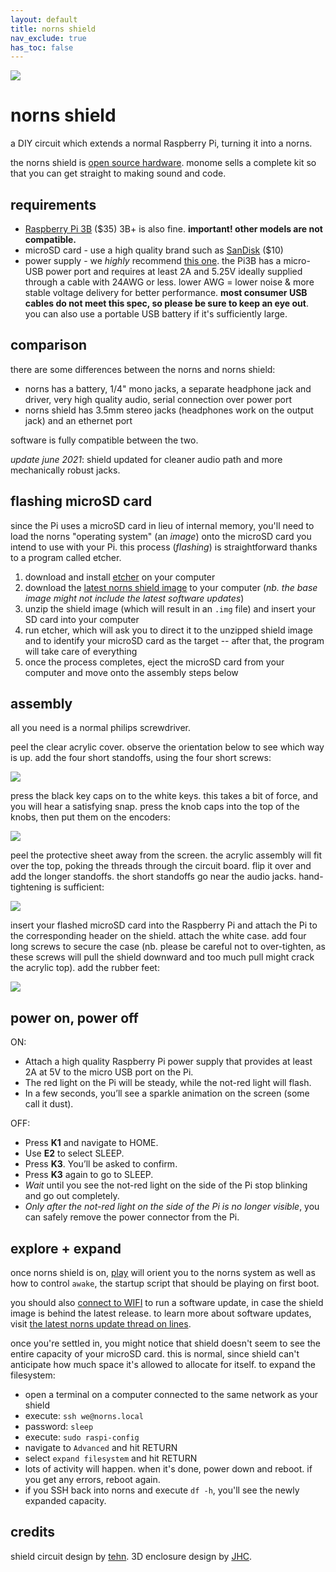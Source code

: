 ```yaml
---
layout: default
title: norns shield
nav_exclude: true
has_toc: false
---
```


![](https://monome.org/docs/norns/image/norns-shield.png)

# norns shield

a DIY circuit which extends a normal Raspberry Pi, turning it into a norns.

the norns shield is [open source hardware](https://github.com/monome/norns-shield). monome sells a complete kit so that you can get straight to making sound and code.

## requirements

- [Raspberry Pi 3B](https://www.raspberrypi.org/products/raspberry-pi-3-model-b) ($35) 3B+ is also fine. **important! other models are not compatible.**
- microSD card - use a high quality brand such as [SanDisk](https://www.adafruit.com/product/2820) ($10)
- power supply - we *highly* recommend [this one](https://www.adafruit.com/product/1995). the Pi3B has a micro-USB power port and requires at least 2A and 5.25V ideally supplied through a cable with 24AWG or less. lower AWG = lower noise & more stable voltage delivery for better performance. **most consumer USB cables do not meet this spec, so please be sure to keep an eye out**. you can also use a portable USB battery if it's sufficiently large.

## comparison

there are some differences between the norns and norns shield:

- norns has a battery, 1/4" mono jacks, a separate headphone jack and driver, very high quality audio, serial connection over power port
- norns shield has 3.5mm stereo jacks (headphones work on the output jack) and an ethernet port

software is fully compatible between the two.

_update june 2021_: shield updated for cleaner audio path and more mechanically robust jacks.

## flashing microSD card

since the Pi uses a microSD card in lieu of internal memory, you'll need to load the norns "operating system" (an *image*) onto the microSD card you intend to use with your Pi. this process (*flashing*) is straightforward thanks to a program called etcher.

1. download and install [etcher](https://www.balena.io/etcher/) on your computer
2. download the [latest norns shield image](https://github.com/monome/norns-image/releases/latest) to your computer (*nb. the base image might not include the latest software updates*)
3. unzip the shield image (which will result in an `.img` file) and insert your SD card into your computer
4. run etcher, which will ask you to direct it to the unzipped shield image and to identify your microSD card as the target -- after that, the program will take care of everything
5. once the process completes, eject the microSD card from your computer and move onto the assembly steps below

## assembly

all you need is a normal philips screwdriver.

peel the clear acrylic cover. observe the orientation below to see which way is up. add the four short standoffs, using the four short screws:

![](https://monome.org/docs/norns/image/norns-shield-assembly1.png)

press the black key caps on to the white keys. this takes a bit of force, and you will hear a satisfying snap. press the knob caps into the top of the knobs, then put them on the encoders:

![](https://monome.org/docs/norns/image/norns-shield-assembly2.png)

peel the protective sheet away from the screen. the acrylic assembly will fit over the top, poking the threads through the circuit board. flip it over and add the longer standoffs. the short standoffs go near the audio jacks. hand-tightening is sufficient:

![](https://monome.org/docs/norns/image/norns-shield-assembly3.png)

insert your flashed microSD card into the Raspberry Pi and attach the Pi to the corresponding header on the shield. attach the white case. add four long screws to secure the case (nb. please be careful not to over-tighten, as these screws will pull the shield downward and too much pull might crack the acrylic top). add the rubber feet:

![](https://monome.org/docs/norns/image/norns-shield-assembly4.png)

## power on, power off

ON:

- Attach a high quality Raspberry Pi power supply that provides at least 2A at 5V to the micro USB port on the Pi.
- The red light on the Pi will be steady, while the not-red light will flash.
- In a few seconds, you’ll see a sparkle animation on the screen (some call it dust).

OFF:

- Press **K1** and navigate to HOME.
- Use **E2** to select SLEEP.
- Press **K3**. You’ll be asked to confirm.
- Press **K3** again to go to SLEEP.
- *Wait* until you see the not-red light on the side of the Pi stop blinking and go out completely.
- *Only after the not-red light on the side of the Pi is no longer visible*, you can safely remove the power connector from the Pi.

## explore + expand

once norns shield is on, [play](../play) will orient you to the norns system as well as how to control `awake`, the startup script that should be playing on first boot.

you should also [connect to WIFI](https://monome.org/docs/norns/wifi-files/) to run a software update, in case the shield image is behind the latest release. to learn more about software updates, visit [the latest norns update thread on lines](https://l.llllllll.co/norns).

once you're settled in, you might notice that shield doesn't seem to see the entire capacity of your microSD card. this is normal, since shield can't anticipate how much space it's allowed to allocate for itself. to expand the filesystem:

- open a terminal on a computer connected to the same network as your shield
- execute: `ssh we@norns.local`
- password: `sleep`
- execute: `sudo raspi-config`
- navigate to `Advanced` and hit RETURN
- select `expand filesystem` and hit RETURN
- lots of activity will happen. when it's done, power down and reboot. if you get any errors, reboot again.
- if you SSH back into norns and execute `df -h`, you'll see the newly expanded capacity.

## credits

shield circuit design by [tehn](https://llllllll.co/u/tehn). 3D enclosure design by [JHC](https://llllllll.co/u/JHC).
